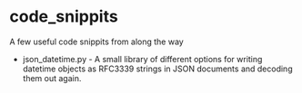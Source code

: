 code_snippits
=============

A few useful code snippits from along the way


- json_datetime.py -
A small library of different options for writing datetime objects as RFC3339 strings in JSON documents and decoding them out again.
